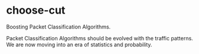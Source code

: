 # choose-cut
Boosting Packet Classification Algorithms.

Packet Classification Algorithms should be evolved with the traffic patterns. 
We are now moving into an era of statistics and probability.
